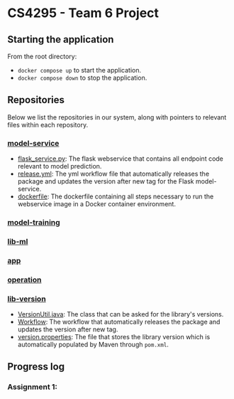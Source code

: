 # CS4295 - Team 6 Project

## Starting the application
From the root directory:
- `docker compose up` to start the application.
- `docker compose down` to stop the application.

## Repositories
Below we list the repositories in our system, along with pointers to relevant files within each repository.

### [model-service](https://github.com/remla25-team6/model-service)
- [flask_service.py](https://github.com/remla25-team6/model-service/blob/main/src/main/flask_service.py):  The flask webservice that contains all endpoint code relevant to model prediction.
- [release.yml](https://github.com/remla25-team6/model-service/blob/main/.github/workflows/release.yml): The yml workflow file that automatically releases the package and updates the version after new tag for the Flask model-service.
- [dockerfile](https://github.com/remla25-team6/model-service/blob/main/dockerfile): The dockerfile containing all steps necessary to run the webservice image in a Docker container environment.

### [model-training](https://github.com/remla25-team6/model-training)

### [lib-ml](https://github.com/remla25-team6/lib-ml)

### [app](https://github.com/remla25-team6/app)

### [operation](https://github.com/remla25-team6/operation)

### [lib-version](https://github.com/remla25-team6/lib-version)
- [VersionUtil.java](https://github.com/remla25-team6/lib-version/blob/main/src/main/java/org/remla25team6/libversion/VersionUtil.java): The class that can be asked for the library's versions.
- [Workflow](https://github.com/remla25-team6/lib-version/blob/main/.github/workflows/release.yml): The workflow that automatically releases the package and updates the version after new tag.
- [version.properties](https://github.com/remla25-team6/lib-version/blob/main/src/main/resources/version.properties): The file that stores the library version which is automatically populated by Maven through `pom.xml`.

## Progress log
### Assignment 1: